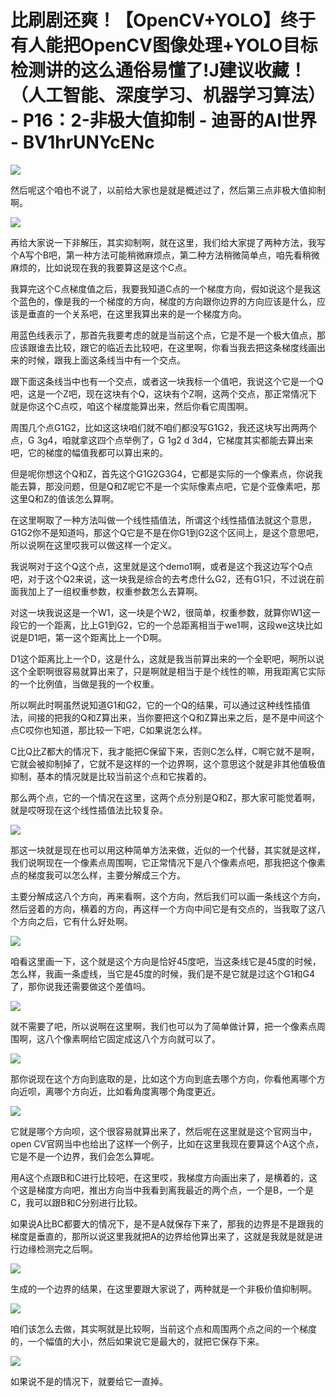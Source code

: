 # 比刷剧还爽！【OpenCV+YOLO】终于有人能把OpenCV图像处理+YOLO目标检测讲的这么通俗易懂了!J建议收藏！（人工智能、深度学习、机器学习算法） - P16：2-非极大值抑制 - 迪哥的AI世界 - BV1hrUNYcENc

![](img/1b97f3ed37206fe7ee002fe884cfe251_0.png)

然后呢这个咱也不说了，以前给大家也是就是概述过了，然后第三点非极大值抑制啊。

![](img/1b97f3ed37206fe7ee002fe884cfe251_2.png)

再给大家说一下非解压，其实抑制啊，就在这里，我们给大家提了两种方法，我写个A写个B吧，第一种方法可能稍微麻烦点，第二种方法稍微简单点，咱先看稍微麻烦的，比如说现在我的我要算这是这个C点。

我算完这个C点梯度值之后，我要我知道C点的一个梯度方向，假如说这个是我这个蓝色的，像是我的一个梯度的方向，梯度的方向跟你边界的方向应该是什么，应该是垂直的一个关系吧，在这里我算出来的是一个梯度方向。

用蓝色线表示了，那首先我要考虑的就是当前这个点，它是不是一个极大值点，那应该跟谁去比较，跟它的临近去比较吧，在这里啊，你看当我去把这条梯度线画出来的时候，跟我上面这条线当中有一个交点。

跟下面这条线当中也有一个交点，或者这一块我标一个值吧，我说这个它是一个Q吧，这是一个Z吧，现在这块有个Q，这块有个Z啊，这两个交点，那正常情况下就是你这个C点哎，咱这个梯度能算出来，然后你看它周围啊。

周围几个点G1G2，比如这这块咱们就不咱们都没写G1G2，我还这块写出两两个点，G 3g4，咱就拿这四个点举例了，G 1g2 d 3d4，它梯度其实都能去算出来吧，它的梯度的幅值我都可以算出来的。

但是呢你想这个Q和Z，首先这个G1G2G3G4，它都是实际的一个像素点，你说我能去算，那没问题，但是Q和Z呢它不是一个实际像素点吧，它是个亚像素吧，那这里Q和Z的值该怎么算啊。

在这里啊取了一种方法叫做一个线性插值法，所谓这个线性插值法就这个意思，G1G2你不是知道吗，那这个Q它是不是在你G1到G2这个区间上，是这个意思吧，所以说啊在这里哎我可以做这样一个定义。

我说啊对于这个Q这个点，这里就是这个demo1啊，或者是这个我这边写个Q点吧，对于这个Q2来说，这一块我是综合的去考虑什么G2，还有G1只，不过说在前面我加上了一组权重参数，权重参数怎么去算啊。

对这一块我说这是一个W1，这一块是个W2，很简单，权重参数，就算你W1这一段它的一个距离，比上G1到G2，它的一个总距离相当于we1啊，这段we这块比如说是D1吧，第一这个距离比上一个D啊。

D1这个距离比上一个D，这是什么，这就是我当前算出来的一个全职吧，啊所以说这个全职啊很容易就算出来了，只是啊就是相当于是个线性的嘛，用我距离它实际的一个比例值，当做是我的一个权重。

所以啊此时啊虽然说知道G1和G2，它的一个Q的结果，可以通过这种线性插值法，间接的把我的Q和Z算出来，当你要把这个Q和Z算出来之后，是不是中间这个点C哎你也知道，那比较一下吧，C如果说怎么样。

C比Q比Z都大的情况下，我才能把C保留下来，否则C怎么样，C啊它就不是啊，它就会被抑制掉了，它就不是这样的一个边界啊，这个意思这个就是非其他值极值抑制，基本的情况就是比较当前这个点和它挨着的。

那么两个点，它的一个情况在这里，这两个点分别是Q和Z，那大家可能觉着啊，就是哎呀现在这个线性插值法比较复杂。



![](img/1b97f3ed37206fe7ee002fe884cfe251_4.png)

那这一块就是现在也可以用这种简单方法来做，近似的一个代替，其实就是这样，我们说啊现在一个像素点周围啊，它正常情况下是八个像素点吧，那我把这个像素点的梯度我可以怎么样，主要分解成三个方。

主要分解成这八个方向，再来看啊，这个方向，然后我们可以画一条线这个方向，然后竖着的方向，横着的方向，再这样一个方向中间它是有交点的，当我取了这八个方向之后，它有什么好处啊。



![](img/1b97f3ed37206fe7ee002fe884cfe251_6.png)

咱看这里画一下，这个就是这个方向是恰好45度吧，当这条线它是45度的时候，怎么样，我画一条虚线，当它是45度的时候，我们是不是它就是过这个G1和G4了，那你说我还需要做这个差值吗。



![](img/1b97f3ed37206fe7ee002fe884cfe251_8.png)

就不需要了吧，所以说啊在这里啊，我们也可以为了简单做计算，把一个像素点周围啊，这八个像素啊给它固定成这八个方向就可以了。



![](img/1b97f3ed37206fe7ee002fe884cfe251_10.png)

那你说现在这个方向到底取的是，比如这个方向到底去哪个方向，你看他离哪个方向近呗，离哪个方向近，比如看角度离哪个角度更近。



![](img/1b97f3ed37206fe7ee002fe884cfe251_12.png)

它就是哪个方向呗，这个很容易就算出来了，然后呢在这里就是这个官网当中，open CV官网当中也给出了这样一个例子，比如在这里我现在要算这个A这个点，它是不是一个边界，我们会怎么算呢。

用A这个点跟B和C进行比较吧，在这里哎，我梯度方向画出来了，是横着的，这个这是梯度方向吧，推出方向当中我看到离我最近的两个点，一个是B，一个是C，我可以跟B和C分别进行比较。

如果说A比BC都要大的情况下，是不是A就保存下来了，那我的边界是不是跟我的梯度是垂直的，那所以说这里我就把A的边界给他算出来了，这就是我就是就是进行边缘检测完之后啊。



![](img/1b97f3ed37206fe7ee002fe884cfe251_14.png)

生成的一个边界的结果，在这里要跟大家说了，两种就是一个非极价值抑制啊。

![](img/1b97f3ed37206fe7ee002fe884cfe251_16.png)

咱们该怎么去做，其实啊就是比较啊，当前这个点和周围两个点之间的一个梯度的，一个幅值的大小，然后如果说它是最大的，就把它保存下来。



![](img/1b97f3ed37206fe7ee002fe884cfe251_18.png)

如果说不是的情况下，就要给它一直掉。